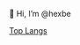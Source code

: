 👋 Hi, I’m @hexbe

[Top Langs](https://github-readme-stats-pied-alpha-37.vercel.app/api/top-langs/?username=hexbe)
